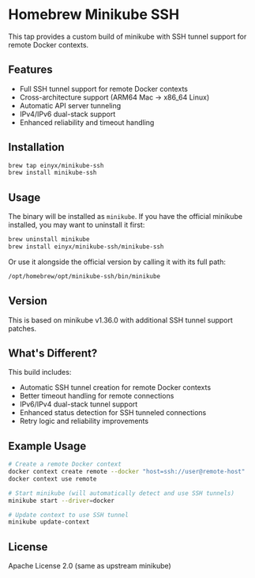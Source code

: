 # Homebrew Minikube SSH

This tap provides a custom build of minikube with SSH tunnel support for remote Docker contexts.

## Features

- Full SSH tunnel support for remote Docker contexts
- Cross-architecture support (ARM64 Mac -> x86_64 Linux)
- Automatic API server tunneling
- IPv4/IPv6 dual-stack support
- Enhanced reliability and timeout handling

## Installation

```bash
brew tap einyx/minikube-ssh
brew install minikube-ssh
```

## Usage

The binary will be installed as `minikube`. If you have the official minikube installed, you may want to uninstall it first:

```bash
brew uninstall minikube
brew install einyx/minikube-ssh/minikube-ssh
```

Or use it alongside the official version by calling it with its full path:

```bash
/opt/homebrew/opt/minikube-ssh/bin/minikube
```

## Version

This is based on minikube v1.36.0 with additional SSH tunnel support patches.

## What's Different?

This build includes:
- Automatic SSH tunnel creation for remote Docker contexts
- Better timeout handling for remote connections
- IPv6/IPv4 dual-stack tunnel support
- Enhanced status detection for SSH tunneled connections
- Retry logic and reliability improvements

## Example Usage

```bash
# Create a remote Docker context
docker context create remote --docker "host=ssh://user@remote-host"
docker context use remote

# Start minikube (will automatically detect and use SSH tunnels)
minikube start --driver=docker

# Update context to use SSH tunnel
minikube update-context
```

## License

Apache License 2.0 (same as upstream minikube)